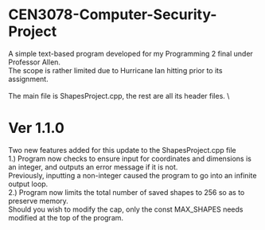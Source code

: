 # CEN3078-Computer-Security-Project
A simple text-based program developed for my Programming 2 final under Professor Allen. \
The scope is rather limited due to Hurricane Ian hitting prior to its assignment.  
\
The main file is ShapesProject.cpp, the rest are all its header files.
\
# Ver 1.1.0
Two new features added for this update to the ShapesProject.cpp file 
\
1.) Program now checks to ensure input for coordinates and dimensions is an integer, and outputs an error message if it is not. \
Previously, inputting a non-integer caused the program to go into an infinite output loop.
\
2.) Program now limits the total number of saved shapes to 256 so as to preserve memory. \
Should you wish to modify the cap, only the const MAX_SHAPES needs modified at the top of the program.
